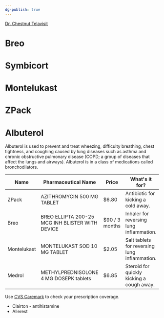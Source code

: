 ```yaml
---
dg-publish: true
---
```


[Dr. Chestnut Telavisit](https://www.youtube.com/watch?v=oMxOwI3T8OA)

# Breo

# Symbicort

# Montelukast

# ZPack

# Albuterol

Albuterol is used to prevent and treat wheezing, difficulty breathing, chest tightness, and coughing caused by lung diseases such as asthma and chronic obstructive pulmonary disease (COPD; a group of diseases that affect the lungs and airways). Albuterol is in a class of medications called bronchodilators.

| Name        | Pharmaceutical Name                             | Price          | What's it for?                                |
| ----------- | ----------------------------------------------- | -------------- | --------------------------------------------- |
| ZPack       | AZITHROMYCIN 500 MG TABLET                      | $6.80          | Antibiotic for kicking a cold away.           |
| Breo        | BREO ELLIPTA 200-25 MCG INH BLISTER WITH DEVICE | $90 / 3 months | Inhaler for reversing lung inflammation.      |
| Montelukast | MONTELUKAST SOD 10 MG TABLET                    | $2.05          | Salt tablets for reversing lung inflammation. |
| Medrol      | METHYLPREDNISOLONE 4 MG DOSEPK tablets          | $6.85          | Steroid for quickly kicking a cough away.     |

Use [CVS Caremark](https://www.caremark.com/manage-prescriptions/coverage-costs.html) to check your prescription coverage.

- Clairton - antihistamine
- Allerest
